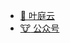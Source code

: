 * [:dog: 叶庭云](https://yetingyun.blog.csdn.net/)
* [:cow: 公众号](https://mp.weixin.qq.com/s/MYs8vYaJhJvdKPszEl6XyQ)